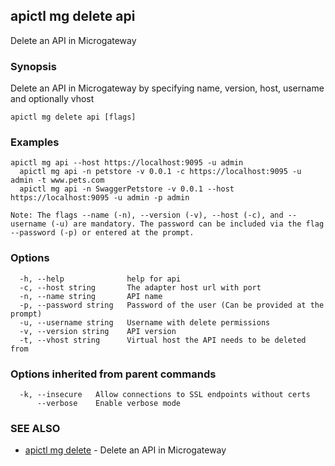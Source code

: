 ## apictl mg delete api

Delete an API in Microgateway

### Synopsis

Delete an API in Microgateway by specifying name, version, host, username and optionally vhost

```
apictl mg delete api [flags]
```

### Examples

```
apictl mg api --host https://localhost:9095 -u admin
  apictl mg api -n petstore -v 0.0.1 -c https://localhost:9095 -u admin -t www.pets.com 
  apictl mg api -n SwaggerPetstore -v 0.0.1 --host https://localhost:9095 -u admin -p admin

Note: The flags --name (-n), --version (-v), --host (-c), and --username (-u) are mandatory. The password can be included via the flag --password (-p) or entered at the prompt.
```

### Options

```
  -h, --help              help for api
  -c, --host string       The adapter host url with port
  -n, --name string       API name
  -p, --password string   Password of the user (Can be provided at the prompt)
  -u, --username string   Username with delete permissions
  -v, --version string    API version
  -t, --vhost string      Virtual host the API needs to be deleted from
```

### Options inherited from parent commands

```
  -k, --insecure   Allow connections to SSL endpoints without certs
      --verbose    Enable verbose mode
```

### SEE ALSO

* [apictl mg delete](apictl_mg_delete.md)	 - Delete an API in Microgateway

